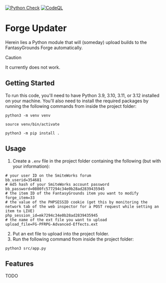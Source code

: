 [![Python Check](https://github.com/bmos/fg_forge_updater/actions/workflows/lint-python.yml/badge.svg)](https://github.com/bmos/fg_forge_updater/actions/workflows/lint-python.yml) [![CodeQL](https://github.com/bmos/fg_forge_updater/actions/workflows/github-code-scanning/codeql/badge.svg)](https://github.com/bmos/fg_forge_updater/actions/workflows/github-code-scanning/codeql)

# Forge Updater

Herein lies a Python module that will (someday) upload builds to the FantasyGrounds Forge automatically.

> [!CAUTION]
> It currently does not work.

## Getting Started

To run this code, you'll need to have Python 3.9, 3.10, 3.11, or 3.12 installed on your machine. You'll also need to
install the required packages by running the following commands from inside the project folder:

```shell
python3 -m venv venv
```

```shell
source venv/bin/activate
```

```shell
python3 -m pip install .
```

## Usage

1. Create a `.env` file in the project folder containing the following (but with your information):
```env
# your user ID on the SmiteWorks forum
bb_userid=354681
# md5 hash of your SmiteWorks account password
bb_password=0800fc577294c34e0b28ad2839435945
# the item ID of the FantasyGrounds item you want to modify
forge_item=33
# the value of the PHPSESSID cookie (get this by monitoring the network tab of the web inspector for a POST request while setting an item to LIVE)
php_session_id=mk7294c34e0b28ad2839435945
# the name of the ext file you want to upload
upload_file=FG-PFRPG-Advanced-Effects.ext
```
2. Put an ext file to upload into the project folder.
3. Run the following command from inside the project folder:
```shell
python3 src/app.py
```

## Features

TODO
